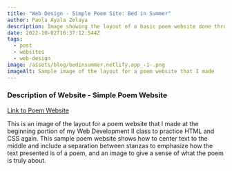 ```yaml
---
title: "Web Design - Simple Poem Site: Bed in Summer"
author: Paola Ayala Zelaya
description: Image showing the layout of a basic poem website done through HTML and CSS
date: 2022-10-02T16:37:12.544Z
tags:
  - post
  - websites
  - web-design
image: /assets/blog/bedinsummer.netlify.app_-1-.png
imageAlt: Sample image of the layout for a poem website that I made
---
```

### Description of Website - Simple Poem Website

[Link to Poem Website](https://bedinsummer.netlify.app/)

This is an image of the layout for a poem website that I made at the beginning portion of my Web Development II class to practice HTML and CSS again. This sample poem website shows how to center text to the middle and include a separation between stanzas to emphasize how the text presented is of a poem, and an image to give a sense of what the poem is truly about.